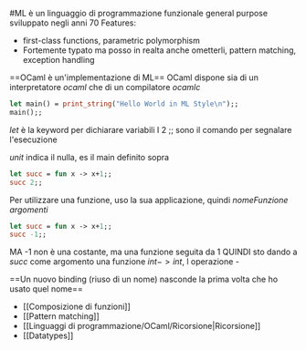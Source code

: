 #ML è un linguaggio di programmazione funzionale general purpose sviluppato negli anni 70
Features:
- first-class functions, parametric polymorphism
- Fortemente typato ma posso in realta anche ometterli, pattern matching, exception handling

==OCaml è un'implementazione di ML==
OCaml dispone sia di un interpretatore $ocaml$ che di un compilatore $ocamlc$

 ```ocaml
let main() = print_string("Hello World in ML Style\n");; 
main();;
 ```
$let$ è la keyword per dichiarare variabili
I 2 ;; sono il comando per segnalare l'esecuzione

$unit$ indica il nulla, es il main definito sopra

```ocaml
let succ = fun x -> x+1;;
succ 2;;
 ```
Per utilizzare una funzione, uso la sua applicazione, quindi $nomeFunzione$ $argomenti$

```ocaml
let succ = fun x -> x+1;;
succ -1;;
 ```
MA -1 non è una costante, ma una funzione seguita da 1 QUINDI sto dando a $succ$ come argomento una funzione $int -> int$, l operazione -

==Un nuovo binding (riuso di un nome) nasconde la prima volta che ho usato quel nome==

- [[Composizione di funzioni]]
- [[Pattern matching]]
- [[Linguaggi di programmazione/OCaml/Ricorsione|Ricorsione]]
- [[Datatypes]]